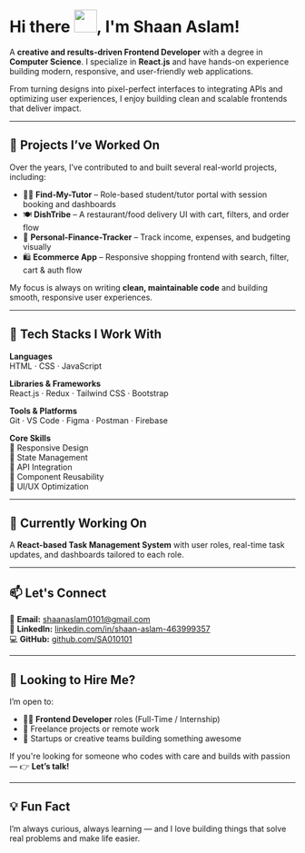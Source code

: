 # Hi there <img src="https://raw.githubusercontent.com/ShaanAslam/assets/main/wave.gif" width="40px">, I'm Shaan Aslam!

A **creative and results-driven Frontend Developer** with a degree in **Computer Science**. I specialize in **React.js** and have hands-on experience building modern, responsive, and user-friendly web applications.

From turning designs into pixel-perfect interfaces to integrating APIs and optimizing user experiences, I enjoy building clean and scalable frontends that deliver impact.

---

## 🔧 Projects I’ve Worked On

Over the years, I’ve contributed to and built several real-world projects, including:

- 🧑‍🏫 **Find-My-Tutor** – Role-based student/tutor portal with session booking and dashboards  
- 🍽️ **DishTribe** – A restaurant/food delivery UI with cart, filters, and order flow  
- 💸 **Personal-Finance-Tracker** – Track income, expenses, and budgeting visually  
- 🛍️ **Ecommerce App** – Responsive shopping frontend with search, filter, cart & auth flow  

My focus is always on writing **clean, maintainable code** and building smooth, responsive user experiences.

---

## 🚀 Tech Stacks I Work With

**Languages**  
HTML · CSS · JavaScript

**Libraries & Frameworks**  
React.js · Redux · Tailwind CSS · Bootstrap

**Tools & Platforms**  
Git · VS Code · Figma · Postman · Firebase

**Core Skills**  
📱 Responsive Design  
🔁 State Management  
🔌 API Integration  
🧩 Component Reusability  
🎨 UI/UX Optimization

---

## 🌱 Currently Working On

A **React-based Task Management System** with user roles, real-time task updates, and dashboards tailored to each role.

---

## 📫 Let's Connect

📧 **Email:** shaanaslam0101@gmail.com  
🔗 **LinkedIn:** [linkedin.com/in/shaan-aslam-463999357](https://www.linkedin.com/in/shaan-aslam-463999357/)  
💻 **GitHub:** [github.com/SA010101](https://github.com/SA010101)

---

## 💼 Looking to Hire Me?

I’m open to:

- 🧑‍💻 **Frontend Developer** roles (Full-Time / Internship)  
- 🤝 Freelance projects or remote work  
- 🚀 Startups or creative teams building something awesome

If you're looking for someone who codes with care and builds with passion — 👉 **Let’s talk!**

---

## 💡 Fun Fact

I’m always curious, always learning — and I love building things that solve real problems and make life easier.

